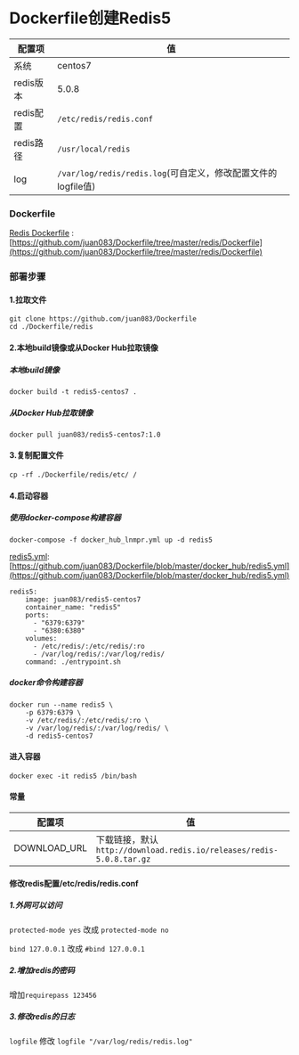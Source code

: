 Dockerfile创建Redis5
====

配置项 | 值  
-|-
系统 | centos7
redis版本 | 5.0.8
redis配置 | `/etc/redis/redis.conf`
redis路径 | `/usr/local/redis`
log | `/var/log/redis/redis.log`(可自定义，修改配置文件的logfile值)

### Dockerfile

[Redis Dockerfile](https://github.com/juan083/Dockerfile/tree/master/redis/Dockerfile) : [https://github.com/juan083/Dockerfile/tree/master/redis/Dockerfile](https://github.com/juan083/Dockerfile/tree/master/redis/Dockerfile)

### 部署步骤
#### 1.拉取文件
```
git clone https://github.com/juan083/Dockerfile
cd ./Dockerfile/redis
```

#### 2.本地build镜像或从Docker Hub拉取镜像
##### 本地build镜像
```
docker build -t redis5-centos7 .
```

##### 从Docker Hub拉取镜像
```
docker pull juan083/redis5-centos7:1.0
```

#### 3.复制配置文件
```
cp -rf ./Dockerfile/redis/etc/ /
```

#### 4.启动容器
##### 使用docker-compose构建容器
```
docker-compose -f docker_hub_lnmpr.yml up -d redis5
```
[redis5.yml](https://github.com/juan083/Dockerfile/blob/master/docker_hub/redis5.yml): [https://github.com/juan083/Dockerfile/blob/master/docker_hub/redis5.yml](https://github.com/juan083/Dockerfile/blob/master/docker_hub/redis5.yml)
```
redis5:
    image: juan083/redis5-centos7
    container_name: "redis5"
    ports:
      - "6379:6379"
      - "6380:6380"
    volumes:
      - /etc/redis/:/etc/redis/:ro
      - /var/log/redis/:/var/log/redis/
    command: ./entrypoint.sh
```
##### docker命令构建容器
```
docker run --name redis5 \
    -p 6379:6379 \
    -v /etc/redis/:/etc/redis/:ro \
    -v /var/log/redis/:/var/log/redis/ \
    -d redis5-centos7
```

#### 进入容器
```
docker exec -it redis5 /bin/bash
```

#### 常量
配置项 | 值  
-|-
DOWNLOAD_URL | 下载链接，默认`http://download.redis.io/releases/redis-5.0.8.tar.gz`

#### 修改redis配置/etc/redis/redis.conf
##### 1.外网可以访问

`protected-mode yes` 改成 `protected-mode no`

`bind 127.0.0.1` 改成 `#bind 127.0.0.1`

##### 2.增加redis的密码

增加`requirepass 123456`

##### 3.修改redis的日志

`logfile` 修改 `logfile "/var/log/redis/redis.log"`
